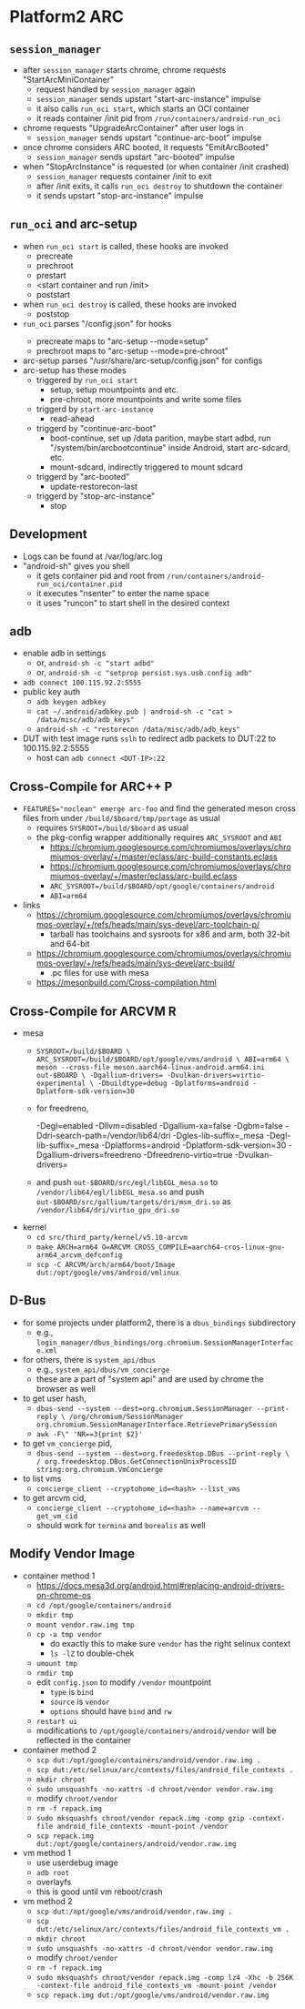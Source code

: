 Platform2 ARC
=============

## `session_manager`

- after `session_manager` starts chrome, chrome requests "StartArcMiniContainer"
  - request handled by `session_manager` again
  - `session_manager` sends upstart "start-arc-instance" impulse
  - it also calls `run_oci start`, which starts an OCI container
  - it reads container /init pid from `/run/containers/android-run_oci`
- chrome requests "UpgradeArcContainer" after user logs in
  - `session_manager` sends upstart "continue-arc-boot" impulse
- once chrome considers ARC booted, it requests "EmitArcBooted"
  - `session_manager` sends upstart "arc-booted" impulse
- when "StopArcInstance" is requested (or when container /init crashed)
  - `session_manager` requests container /init to exit
  - after /init exits, it calls `run_oci destroy` to shutdown the container
  - it sends upstart "stop-arc-instance" impulse

## `run_oci` and arc-setup

- when `run_oci start` is called, these hooks are invoked
  - precreate
  - prechroot
  - prestart
  - <start container and run /init>
  - poststart
- when `run_oci destroy` is called, these hooks are invoked
  - poststop
- `run_oci` parses "<container-bundle>/config.json" for hooks
  - precreate maps to "arc-setup --mode=setup"
  - prechroot maps to "arc-setup --mode=pre-chroot"
- arc-setup parses "/usr/share/arc-setup/config.json" for configs
- arc-setup has these modes
  - triggered by `run_oci start`
    - setup, setup mountpoints and etc.
    - pre-chroot, more mountpoints and write some files
  - triggerd by `start-arc-instance`
    - read-ahead
  - triggerd by "continue-arc-boot"
    - boot-continue, set up /data parition, maybe start adbd,  run
      "/system/bin/arcbootcontinue" inside Android, start arc-sdcard, etc.
    - mount-sdcard, indirectly triggered to mount sdcard
  - triggerd by "arc-booted"
    - update-restorecon-last
  - triggerd by "stop-arc-instance"
    - stop

## Development

- Logs can be found at /var/log/arc.log
- "android-sh" gives you shell
  - it gets container pid and root from `/run/containers/android-run_oci/container.pid`
  - it executes "nsenter" to enter the name space
  - it uses "runcon" to start shell in the desired context

## adb

- enable adb in settings
  - or, `android-sh -c "start adbd"`
  - or, `android-sh -c "setprop persist.sys.usb.config adb"`
- `adb connect 100.115.92.2:5555`
- public key auth
  - `adb keygen adbkey`
  - `cat ~/.android/adbkey.pub | android-sh -c "cat > /data/misc/adb/adb_keys"`
  - `android-sh -c "restorecon /data/misc/adb/adb_keys"`
- DUT with test image runs `sslh` to redirect adb packets to DUT:22 to 100.115.92.2:5555
  - host can `adb connect <DUT-IP>:22`

## Cross-Compile for ARC++ P

- `FEATURES="noclean" emerge arc-foo` and find the generated meson cross files
  from under `/build/$board/tmp/portage` as usual
  - requires `SYSROOT=/build/$board` as usual
  - the pkg-config wrapper additionally requires `ARC_SYSROOT` and `ABI`
    - <https://chromium.googlesource.com/chromiumos/overlays/chromiumos-overlay/+/master/eclass/arc-build-constants.eclass>
    - <https://chromium.googlesource.com/chromiumos/overlays/chromiumos-overlay/+/master/eclass/arc-build.eclass>
    - `ARC_SYSROOT=/build/$BOARD/opt/google/containers/android`
    - `ABI=arm64`
- links
  - <https://chromium.googlesource.com/chromiumos/overlays/chromiumos-overlay/+/refs/heads/main/sys-devel/arc-toolchain-p/>
    - tarball has toolchains and sysroots for x86 and arm, both 32-bit and 64-bit
  - <https://chromium.googlesource.com/chromiumos/overlays/chromiumos-overlay/+/refs/heads/main/sys-devel/arc-build/>
    - .pc files for use with mesa
  - <https://mesonbuild.com/Cross-compilation.html>

## Cross-Compile for ARCVM R

- mesa
  - `SYSROOT=/build/$BOARD \
     ARC_SYSROOT=/build/$BOARD/opt/google/vms/android \
     ABI=arm64 \
     meson --cross-file meson.aarch64-linux-android.arm64.ini out-$BOARD \
     -Dgallium-drivers= -Dvulkan-drivers=virtio-experimental \
     -Dbuildtype=debug -Dplatforms=android -Dplatform-sdk-version=30`
  - for freedreno,

     -Degl=enabled
     -Dllvm=disabled
     -Dgallium-xa=false
     -Dgbm=false
     -Ddri-search-path=/vendor/lib64/dri
     -Dgles-lib-suffix=_mesa
     -Degl-lib-suffix=_mesa
     -Dplatforms=android
     -Dplatform-sdk-version=30
     -Dgallium-drivers=freedreno
     -Dfreedreno-virtio=true
     -Dvulkan-drivers=
  - and push `out-$BOARD/src/egl/libEGL_mesa.so` to
    `/vendor/lib64/egl/libEGL_mesa.so` and push
    `out-$BOARD/src/gallium/targets/dri/msm_dri.so` as
    `/vendor/lib64/dri/virtio_gpu_dri.so`
- kernel
  - `cd src/third_party/kernel/v5.10-arcvm`
  - `make ARCH=arm64 O=ARCVM CROSS_COMPILE=aarch64-cros-linux-gnu- arm64_arcvm_defconfig`
  - `scp -C ARCVM/arch/arm64/boot/Image dut:/opt/google/vms/android/vmlinux`

## D-Bus

- for some projects under platform2, there is a `dbus_bindings` subdirectory
  - e.g., `login_manager/dbus_bindings/org.chromium.SessionManagerInterface.xml`
- for others, there is `system_api/dbus`
  - e.g., `system_api/dbus/vm_concierge`
  - these are a part of "system api" and are used by chrome the browser as
    well
- to get user hash,
  - `dbus-send --system --dest=org.chromium.SessionManager --print-reply \
      /org/chromium/SessionManager org.chromium.SessionManagerInterface.RetrievePrimarySession`
  - `awk -F\" 'NR==3{print $2}'`
- to get `vm_concierge` pid,
  - `dbus-send --system --dest=org.freedesktop.DBus --print-reply \
      / org.freedesktop.DBus.GetConnectionUnixProcessID string:org.chromium.VmConcierge`
- to list vms
  - `concierge_client --cryptohome_id=<hash> --list_vms`
- to get arcvm cid,
  - `concierge_client --cryptohome_id=<hash> --name=arcvm --get_vm_cid`
  - should work for `termina` and `borealis` as well

## Modify Vendor Image

- container method 1
  - <https://docs.mesa3d.org/android.html#replacing-android-drivers-on-chrome-os>
  - `cd /opt/google/containers/android`
  - `mkdir tmp`
  - `mount vendor.raw.img tmp`
  - `cp -a tmp vendor`
    - do exactly this to make sure `vendor` has the right selinux context
    - `ls -lZ` to double-chek
  - `umount tmp`
  - `rmdir tmp`
  - edit `config.json` to modify `/vendor` mountpoint
    - `type` is `bind`
    - `source` is `vendor`
    - `options` should have `bind` and `rw`
  - `restart ui`
  - modifications to `/opt/google/containers/android/vendor` will be reflected
    in the container
- container method 2
  - `scp dut:/opt/google/containers/android/vendor.raw.img .`
  - `scp dut:/etc/selinux/arc/contexts/files/android_file_contexts .`
  - `mkdir chroot`
  - `sudo unsquashfs -no-xattrs -d chroot/vendor vendor.raw.img`
  - modify `chroot/vendor`
  - `rm -f repack.img`
  - `sudo mksquashfs chroot/vendor repack.img -comp gzip -context-file android_file_contexts -mount-point /vendor`
  - `scp repack.img dut:/opt/google/containers/android/vendor.raw.img`
- vm method 1
  - use userdebug image
  - `adb root`
  - overlayfs
  - this is good until vm reboot/crash
- vm method 2
  - `scp dut:/opt/google/vms/android/vendor.raw.img .`
  - `scp dut:/etc/selinux/arc/contexts/files/android_file_contexts_vm .`
  - `mkdir chroot`
  - `sudo unsquashfs -no-xattrs -d chroot/vendor vendor.raw.img`
  - modify `chroot/vendor`
  - `rm -f repack.img`
  - `sudo mksquashfs chroot/vendor repack.img -comp lz4 -Xhc -b 256K -context-file android_file_contexts_vm -mount-point /vendor`
  - `scp repack.img dut:/opt/google/vms/android/vendor.raw.img`

